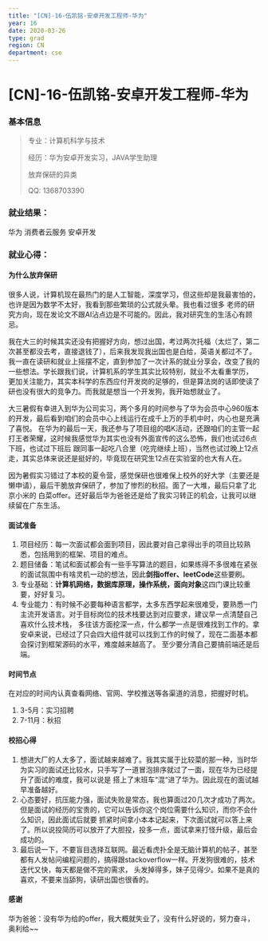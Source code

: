 ```yaml
---
title: "[CN]-16-伍凯铭-安卓开发工程师-华为"
year: 16
date: 2020-03-26
type: grad
region: CN
department: cse
---
```


# [CN]-16-伍凯铭-安卓开发工程师-华为

### 基本信息

> 专业：计算机科学与技术
>
> 经历：华为安卓开发实习，JAVA学生助理
>
> 放弃保研的异类
>
> QQ: 1368703390

### 就业结果：

华为 消费者云服务 安卓开发

### 就业心得：

#### 为什么放弃保研

很多人说，计算机现在最热门的是人工智能，深度学习，但这些却是我最害怕的，也许是因为数学不太好，我看到那些繁琐的公式就头晕。我也看过很多
老师的研究方向，现在发论文不跟AI沾点边是不可能的。因此，我对研究生的生活心有顾忌。

我在大三的时候其实还没有把握好方向，想过出国，考过两次托福（太烂了，第二次甚至都没去考，直接退钱了），后来我发现我出国也是白给，英语关都过不了。
我一直在读研和就业上摇摆不定，直到参加了一次计系的就业分享会，改变了我的一些想法。学长跟我们说，计算机系的学生其实比较特别，就业不太看重学历，
更加关注能力，其实本科学的东西应付开发岗的足够的，但是算法岗的话即使读了研也没有很大的竞争力。而我就是想当一个开发狗，我开始想就业了。

大三暑假有幸进入到华为公司实习，两个多月的时间参与了华为会员中心960版本的开发，最后看到咱们的会员中心上线运行在成千上万的手机中时，内心也是充满了喜悦。
在华为的最后一天，我还参与了项目组的唱K活动，还跟咱们的主管一起打王者荣耀，这时候我感觉华为其实也没有外面宣传的这么恐怖，我们也试过6点下班，也试过下班后
跟同事一起吃八合里（吃完继续上班），当然也试过晚上12点走，其实总体来说还是挺好的，毕竟现在研究生12点在实验室的也大有人在。

因为暑假实习错过了本校的夏令营，感觉保研也很难保上校外的好大学（主要还是懒申请），最后干脆放弃保研了，参加了惨烈的秋招。面了一大堆，最后只拿了北京小米的
白菜offer。还好最后华为爸爸还是给了我实习转正的机会，让我可以继续留在广东生活。

#### 面试准备

1. 项目经历：每一次面试都会面到项目，因此要对自己拿得出手的项目比较熟悉，包括用到的框架、项目的难点。
2. 题目储备：笔试和面试都会有一些手写算法的题目，如果练得不多很难在紧张的面试氛围中有啥灵机一动的想法，因此**剑指offer、leetCode**这些要刷。
3. 专业基础：**计算机网络，数据库原理，操作系统，面向对象**这四门课比较重要，好好复习。
4. 专业能力：有时候不必要每种语言都学，太多东西学起来很难受，要熟悉一门主流开发语言。对于目标岗位的技术栈要达到对应要求，建议早一点清楚自己喜欢什么技术栈，
   多往该方面挖深一点，什么都学一点是很难找到工作的。拿安卓来说，已经过了只会四大组件就可以找到工作的时候了，现在二面基本都会探讨到框架源码的水平，难度越来越高了。
   至少要分清自己要搞前端还是后端。

#### 时间节点

在对应的时间内认真查看网络、官网、学校推送等各渠道的消息，把握好时机。

1. 3-5月：实习招聘
2. 7-11月：秋招

#### 校招心得

1. 想进大厂的人太多了，面试越来越难了。我其实属于比较菜的那一种，当时华为实习的面试还比较水，只手写了一道冒泡排序就过了一面，现在华为已经提升了面试的难度，我可以说是
   搭上了末班车“混“进了华为。因此现在的面试越早准备越好。
2. 心态要好，抗压能力强，面试失败是常态，我也算面过20几次才成功了两次。但是面试的经历的宝贵的，它可以告诉你这个岗位需要什么知识，而你不会什么知识，因此面试后就要
   抓紧时间拿小本本记起来，下次面试就可以答上来了。所以说投简历可以放开了大胆投，投多一点，面试拿来打怪升级，最后会成功的。
3. 最后说一下，不要盲目选择互联网。最近看虎扑全是无脑计算机的帖子，甚至都有人发帖问编程问题的，搞得跟stackoverflow一样。开发狗很难的，技术迭代又快，每天都是做不完的需求，
   头发掉得多，妹子见得少。如果不是真的喜欢，不要来当舔狗，读研出国也很香的。

#### 感谢

华为爸爸：没有华为给的offer，我大概就失业了，没有什么好说的，努力奋斗，奥利给~~
